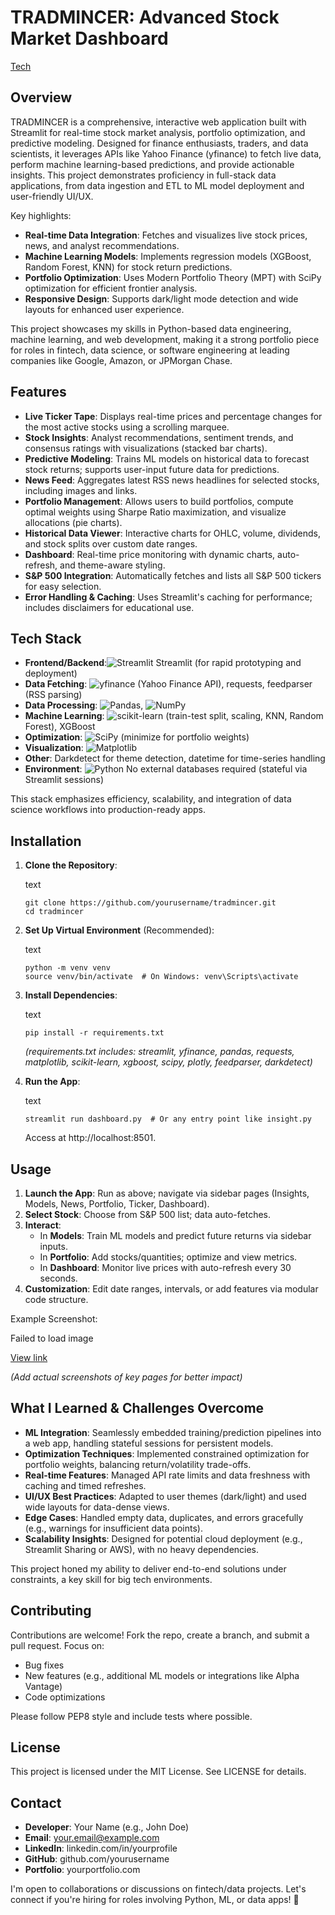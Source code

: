 TRADMINCER: Advanced Stock Market Dashboard
===========================================



[Tech](https://github.com/user-attachments/assets/a4408faa-300e-46f2-b574-6428b45e4c3a)

Overview
--------

TRADMINCER is a comprehensive, interactive web application built with Streamlit for real-time stock market analysis, portfolio optimization, and predictive modeling. Designed for finance enthusiasts, traders, and data scientists, it leverages APIs like Yahoo Finance (yfinance) to fetch live data, perform machine learning-based predictions, and provide actionable insights. This project demonstrates proficiency in full-stack data applications, from data ingestion and ETL to ML model deployment and user-friendly UI/UX.

Key highlights:

*   **Real-time Data Integration**: Fetches and visualizes live stock prices, news, and analyst recommendations.
*   **Machine Learning Models**: Implements regression models (XGBoost, Random Forest, KNN) for stock return predictions.
*   **Portfolio Optimization**: Uses Modern Portfolio Theory (MPT) with SciPy optimization for efficient frontier analysis.
*   **Responsive Design**: Supports dark/light mode detection and wide layouts for enhanced user experience.

This project showcases my skills in Python-based data engineering, machine learning, and web development, making it a strong portfolio piece for roles in fintech, data science, or software engineering at leading companies like Google, Amazon, or JPMorgan Chase.

Features
--------

*   **Live Ticker Tape**: Displays real-time prices and percentage changes for the most active stocks using a scrolling marquee.
*   **Stock Insights**: Analyst recommendations, sentiment trends, and consensus ratings with visualizations (stacked bar charts).
*   **Predictive Modeling**: Trains ML models on historical data to forecast stock returns; supports user-input future data for predictions.
*   **News Feed**: Aggregates latest RSS news headlines for selected stocks, including images and links.
*   **Portfolio Management**: Allows users to build portfolios, compute optimal weights using Sharpe Ratio maximization, and visualize allocations (pie charts).
*   **Historical Data Viewer**: Interactive charts for OHLC, volume, dividends, and stock splits over custom date ranges.
*   **Dashboard**: Real-time price monitoring with dynamic charts, auto-refresh, and theme-aware styling.
*   **S&P 500 Integration**: Automatically fetches and lists all S&P 500 tickers for easy selection.
*   **Error Handling & Caching**: Uses Streamlit's caching for performance; includes disclaimers for educational use.

Tech Stack
----------

*   **Frontend/Backend**:![Streamlit](https://img.shields.io/badge/Streamlit-1.0-FF4B4B?logo=streamlit&logoColor=white) Streamlit (for rapid prototyping and deployment)
*   **Data Fetching**: ![yfinance](https://img.shields.io/badge/yfinance-6001d2?logo=yahoo&logoColor=white)
 (Yahoo Finance API), requests, feedparser (RSS parsing)
*   **Data Processing**: ![Pandas](https://img.shields.io/badge/Pandas-2.1.4-150458?logo=pandas&logoColor=white), ![NumPy](https://img.shields.io/badge/NumPy-1.26.4-013243?logo=numpy&logoColor=white) 
*   **Machine Learning**: ![scikit-learn](https://img.shields.io/badge/scikit--learn-1.4-F7931E?logo=scikit-learn&logoColor=white) (train-test split, scaling, KNN, Random Forest), XGBoost
*   **Optimization**: ![SciPy](https://img.shields.io/badge/SciPy-1.11-8CAAE6?logo=scipy&logoColor=white)
 (minimize for portfolio weights)
*   **Visualization**: ![Matplotlib](https://img.shields.io/badge/Matplotlib-3.8.4-11557C?logo=matplotlib&logoColor=white)
*   **Other**: Darkdetect for theme detection, datetime for time-series handling
*   **Environment**: ![Python](https://img.shields.io/badge/Python-3.x-3776AB?logo=python&logoColor=white) No external databases required (stateful via Streamlit sessions)

This stack emphasizes efficiency, scalability, and integration of data science workflows into production-ready apps.

Installation
------------

1.  **Clone the Repository**:
    
    text
    
        git clone https://github.com/yourusername/tradmincer.git
        cd tradmincer
    
2.  **Set Up Virtual Environment** (Recommended):
    
    text
    
        python -m venv venv
        source venv/bin/activate  # On Windows: venv\Scripts\activate
    
3.  **Install Dependencies**:
    
    text
    
        pip install -r requirements.txt
    
    _(requirements.txt includes: streamlit, yfinance, pandas, requests, matplotlib, scikit-learn, xgboost, scipy, plotly, feedparser, darkdetect)_
4.  **Run the App**:
    
    text
    
        streamlit run dashboard.py  # Or any entry point like insight.py
    
    Access at http://localhost:8501.

Usage
-----

1.  **Launch the App**: Run as above; navigate via sidebar pages (Insights, Models, News, Portfolio, Ticker, Dashboard).
2.  **Select Stock**: Choose from S&P 500 list; data auto-fetches.
3.  **Interact**:
    *   In **Models**: Train ML models and predict future returns via sidebar inputs.
    *   In **Portfolio**: Add stocks/quantities; optimize and view metrics.
    *   In **Dashboard**: Monitor live prices with auto-refresh every 30 seconds.
4.  **Customization**: Edit date ranges, intervals, or add features via modular code structure.

Example Screenshot:

Failed to load image

[View link](https://via.placeholder.com/800x400?text=Live+Dashboard+Screenshot)

_(Add actual screenshots of key pages for better impact)_

What I Learned & Challenges Overcome
------------------------------------

*   **ML Integration**: Seamlessly embedded training/prediction pipelines into a web app, handling stateful sessions for persistent models.
*   **Optimization Techniques**: Implemented constrained optimization for portfolio weights, balancing return/volatility trade-offs.
*   **Real-time Features**: Managed API rate limits and data freshness with caching and timed refreshes.
*   **UI/UX Best Practices**: Adapted to user themes (dark/light) and used wide layouts for data-dense views.
*   **Edge Cases**: Handled empty data, duplicates, and errors gracefully (e.g., warnings for insufficient data points).
*   **Scalability Insights**: Designed for potential cloud deployment (e.g., Streamlit Sharing or AWS), with no heavy dependencies.

This project honed my ability to deliver end-to-end solutions under constraints, a key skill for big tech environments.

Contributing
------------

Contributions are welcome! Fork the repo, create a branch, and submit a pull request. Focus on:

*   Bug fixes
*   New features (e.g., additional ML models or integrations like Alpha Vantage)
*   Code optimizations

Please follow PEP8 style and include tests where possible.

License
-------

This project is licensed under the MIT License. See LICENSE for details.

Contact
-------

*   **Developer**: Your Name (e.g., John Doe)
*   **Email**: [your.email@example.com](mailto:your.email@example.com)
*   **LinkedIn**: linkedin.com/in/yourprofile
*   **GitHub**: github.com/yourusername
*   **Portfolio**: yourportfolio.com

I'm open to collaborations or discussions on fintech/data projects. Let's connect if you're hiring for roles involving Python, ML, or data apps! 🚀
